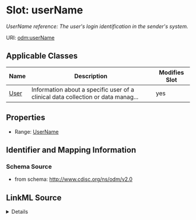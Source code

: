 # Slot: userName


_UserName reference: The user's login identification in the sender's system._



URI: [odm:userName](http://www.cdisc.org/ns/odm/v2.0/userName)



<!-- no inheritance hierarchy -->




## Applicable Classes

| Name | Description | Modifies Slot |
| --- | --- | --- |
[User](User.md) | Information about a specific user of a clinical data collection or data manag... |  yes  |







## Properties

* Range: [UserName](UserName.md)





## Identifier and Mapping Information







### Schema Source


* from schema: http://www.cdisc.org/ns/odm/v2.0




## LinkML Source

<details>
```yaml
name: userName
description: 'UserName reference: The user''s login identification in the sender''s
  system.'
from_schema: http://www.cdisc.org/ns/odm/v2.0
rank: 1000
identifier: false
alias: userName
domain_of:
- User
range: UserName

```
</details>